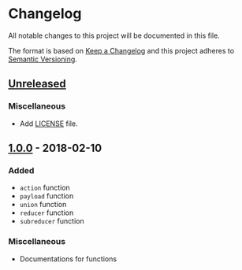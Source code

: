 # Changelog
All notable changes to this project will be documented in this file.

The format is based on [Keep a Changelog](http://keepachangelog.com/en/1.0.0/)
and this project adheres to [Semantic Versioning](http://semver.org/spec/v2.0.0.html).

## [Unreleased]

### Miscellaneous
- Add [LICENSE](https://github.com/Ailrun/tsdux/blob/master/LICENSE) file.

## [1.0.0] - 2018-02-10

### Added
- `action` function
- `payload` function
- `union` function
- `reducer` function
- `subreducer` function

### Miscellaneous
- Documentations for functions

[Unreleased]: https://github.com/Ailrun/tsdux
[1.0.0]: https://github.com/Ailrun/tsdux/tree/v1.0.0
